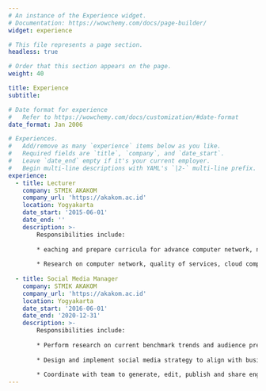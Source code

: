 ```yaml
---
# An instance of the Experience widget.
# Documentation: https://wowchemy.com/docs/page-builder/
widget: experience

# This file represents a page section.
headless: true

# Order that this section appears on the page.
weight: 40

title: Experience
subtitle:

# Date format for experience
#   Refer to https://wowchemy.com/docs/customization/#date-format
date_format: Jan 2006

# Experiences.
#   Add/remove as many `experience` items below as you like.
#   Required fields are `title`, `company`, and `date_start`.
#   Leave `date_end` empty if it's your current employer.
#   Begin multi-line descriptions with YAML's `|2-` multi-line prefix.
experience:
  - title: Lecturer
    company: STMIK AKAKOM
    company_url: 'https://akakom.ac.id'
    location: Yogyakarta
    date_start: '2015-06-01'
    date_end: ''
    description: >-
        Responsibilities include:
        
        * eaching and prepare curricula for advance computer network, network security, and cloud computing technology courses.
        
        * Research on computer network, quality of services, cloud computing
        
  - title: Social Media Manager
    company: STMIK AKAKOM
    company_url: 'https://akakom.ac.id'
    location: Yogyakarta
    date_start: '2016-06-01'
    date_end: '2020-12-31'
    description: >-
        Responsibilities include:
        
        * Perform research on current benchmark trends and audience preferences
        
        * Design and implement social media strategy to align with business goals
        
        * Coordinate with team to generate, edit, publish and share engaging content daily (e.g. original text, photos, videos and news)
---
```

